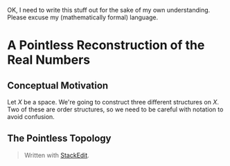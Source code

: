 OK, I need to write this stuff out for the sake of my own understanding. Please excuse my (mathematically formal) language. 

# A Pointless Reconstruction of the Real Numbers

## Conceptual Motivation

Let $X$ be a space. We're going to construct three different structures on $X$. Two of these are order structures, so we need to be careful with notation to avoid confusion.

## The Pointless Topology


> Written with [StackEdit](https://stackedit.io/).
<!--stackedit_data:
eyJoaXN0b3J5IjpbLTE5MjE3MjU5XX0=
-->